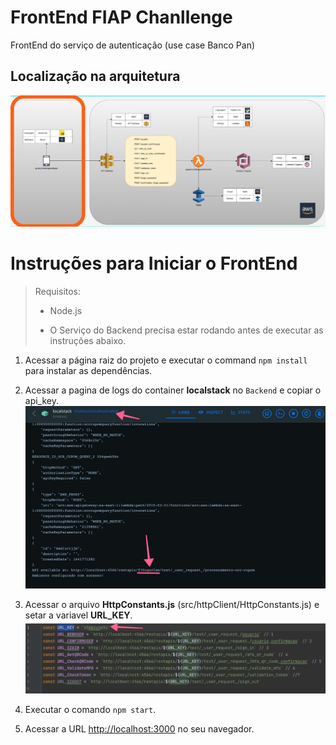 # FrontEnd FIAP Chanllenge

FrontEnd do serviço de autenticação (use case Banco Pan)

## Localização na arquitetura

![](Arquitetura.png)

# Instruções para Iniciar o FrontEnd
> Requisitos:
> * Node.js
> 
> * O Serviço do Backend precisa estar rodando antes de executar as instruções abaixo.


1. Acessar a página raiz do projeto e executar o command `npm install` para instalar as dependências.

2. Acessar a pagina de logs do container **localstack** no `Backend` e copiar o api_key.
   ![](api_key.jpeg)

3. Acessar o arquivo **HttpConstants.js** (src/httpClient/HttpConstants.js) e setar a variavel **URL_KEY**.
   ![](api_key_var.jpg)

4. Executar o comando `npm start`.

5. Acessar a URL [http://localhost:3000](http://localhost:3000) no seu navegador.

